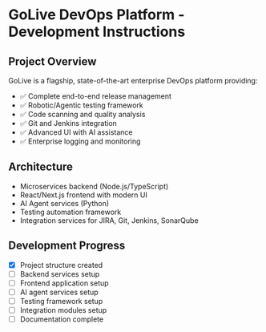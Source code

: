 # GoLive DevOps Platform - Development Instructions

## Project Overview
GoLive is a flagship, state-of-the-art enterprise DevOps platform providing:
- ✅ Complete end-to-end release management
- ✅ Robotic/Agentic testing framework  
- ✅ Code scanning and quality analysis
- ✅ Git and Jenkins integration
- ✅ Advanced UI with AI assistance
- ✅ Enterprise logging and monitoring

## Architecture
- Microservices backend (Node.js/TypeScript)
- React/Next.js frontend with modern UI
- AI Agent services (Python)
- Testing automation framework
- Integration services for JIRA, Git, Jenkins, SonarQube

## Development Progress
- [x] Project structure created
- [ ] Backend services setup
- [ ] Frontend application setup  
- [ ] AI agent services setup
- [ ] Testing framework setup
- [ ] Integration modules setup
- [ ] Documentation complete